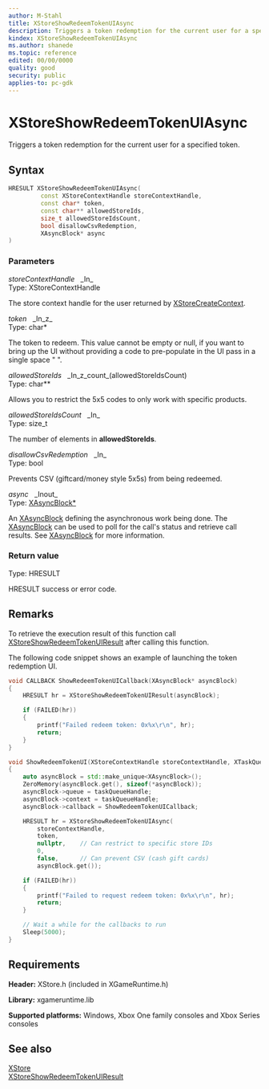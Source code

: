 ```yaml
---
author: M-Stahl
title: XStoreShowRedeemTokenUIAsync
description: Triggers a token redemption for the current user for a specified token.
kindex: XStoreShowRedeemTokenUIAsync
ms.author: shanede
ms.topic: reference
edited: 00/00/0000
quality: good
security: public
applies-to: pc-gdk
---
```


# XStoreShowRedeemTokenUIAsync  

Triggers a token redemption for the current user for a specified token.  

## Syntax  
  
```cpp
HRESULT XStoreShowRedeemTokenUIAsync(  
         const XStoreContextHandle storeContextHandle,  
         const char* token,  
         const char** allowedStoreIds,  
         size_t allowedStoreIdsCount,  
         bool disallowCsvRedemption,  
         XAsyncBlock* async  
)  
```  
  
### Parameters  
  
*storeContextHandle* &nbsp;&nbsp;\_In\_  
Type: XStoreContextHandle  
  
The store context handle for the user returned by [XStoreCreateContext](xstorecreatecontext.md).    
  
*token* &nbsp;&nbsp;\_In\_z\_  
Type: char*  
  
The token to redeem. This value cannot be empty or null, if you want to bring up the UI without providing a code to pre-populate in the UI pass in a single space " ". 
  
*allowedStoreIds* &nbsp;&nbsp;\_In\_z\_count\_(allowedStoreIdsCount)  
Type: char**  
  
Allows you to restrict the 5x5 codes to only work with specific products.    
  
*allowedStoreIdsCount* &nbsp;&nbsp;\_In\_  
Type: size_t  
  
The number of elements in **allowedStoreIds**.  
  
*disallowCsvRedemption* &nbsp;&nbsp;\_In\_  
Type: bool  
  
Prevents CSV (giftcard/money style 5x5s) from being redeemed.  
  
*async* &nbsp;&nbsp;\_Inout\_  
Type: [XAsyncBlock*](../../xasync/structs/xasyncblock.md)  
  
An [XAsyncBlock](../../xasync/structs/xasyncblock.md) defining the asynchronous work being done. The [XAsyncBlock](../../xasync/structs/xasyncblock.md) can be used to poll for the call's status and retrieve call results. See [XAsyncBlock](../../xasync/structs/xasyncblock.md) for more information.  
  
### Return value
Type: HRESULT
  
HRESULT success or error code.  
  
## Remarks  
  
To retrieve the execution result of this function call [XStoreShowRedeemTokenUIResult](xstoreshowredeemtokenuiresult.md) after calling this function.  
  
The following code snippet shows an example of launching the token redemption UI.  
  
```cpp
void CALLBACK ShowRedeemTokenUICallback(XAsyncBlock* asyncBlock)
{
    HRESULT hr = XStoreShowRedeemTokenUIResult(asyncBlock);

    if (FAILED(hr))
    {
        printf("Failed redeem token: 0x%x\r\n", hr);
        return;
    }
}

void ShowRedeemTokenUI(XStoreContextHandle storeContextHandle, XTaskQueueHandle taskQueueHandle, const char* token)
{
    auto asyncBlock = std::make_unique<XAsyncBlock>();
    ZeroMemory(asyncBlock.get(), sizeof(*asyncBlock));
    asyncBlock->queue = taskQueueHandle;
    asyncBlock->context = taskQueueHandle;
    asyncBlock->callback = ShowRedeemTokenUICallback;

    HRESULT hr = XStoreShowRedeemTokenUIAsync(
        storeContextHandle,
        token,
        nullptr,    // Can restrict to specific store IDs
        0,
        false,      // Can prevent CSV (cash gift cards)
        asyncBlock.get());

    if (FAILED(hr))
    {
        printf("Failed to request redeem token: 0x%x\r\n", hr);
        return;
    }

    // Wait a while for the callbacks to run
    Sleep(5000);
}


```
  
## Requirements  
  
**Header:** XStore.h (included in XGameRuntime.h)
  
**Library:** xgameruntime.lib
  
**Supported platforms:** Windows, Xbox One family consoles and Xbox Series consoles  
  
## See also  
[XStore](../xstore_members.md)  
[XStoreShowRedeemTokenUIResult](xstoreshowredeemtokenuiresult.md)  
  
  